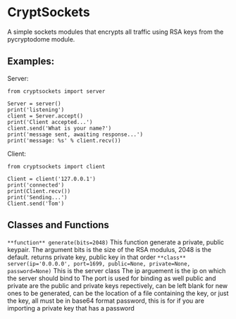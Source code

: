 # CryptSockets

A simple sockets modules that encrypts all traffic using RSA keys from the pycryptodome module.


## Examples:

Server:

```
from cryptsockets import server

Server = server()
print('listening')
client = Server.accept()
print('Client accepted...')
client.send('What is your name?')
print('message sent, awaiting response...')
print('message: %s' % client.recv())
```

Client:

```
from cryptsockets import client

Client = client('127.0.0.1')
print('connected')
print(Client.recv())
print('Sending...')
Client.send('Tom')
```

## Classes and Functions

`**function** generate(bits=2048)`
  This function generate a private, public keypair.
  The argument bits is the size of the RSA modulus, 2048 is the default.
  returns private key, public key in that order
`**class** server(ip='0.0.0.0', port=1699, public=None, private=None, password=None)`
  This is the server class
  The ip arguement is the ip on which the server should bind to
  The port is used for binding as well
  public and private are the public and private keys repectively, can be left blank for new ones to be generated, can be the location of a file containing the key, or just the key, all must be in base64 format
  password, this is for if you are importing a private key that has a password

